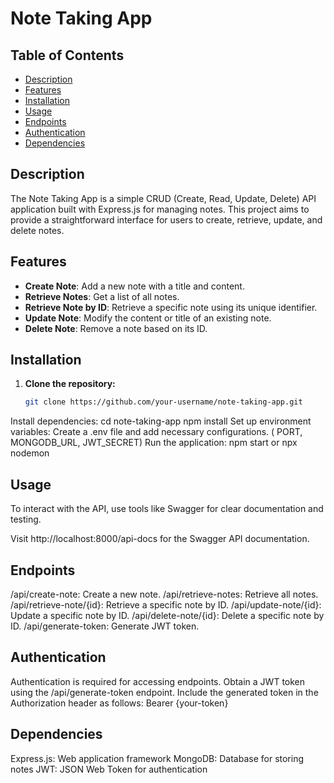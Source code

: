 # Note Taking App

## Table of Contents

- [Description](#description)
- [Features](#features)
- [Installation](#installation)
- [Usage](#usage)
- [Endpoints](#endpoints)
- [Authentication](#authentication)
- [Dependencies](#dependencies)

## Description

The Note Taking App is a simple CRUD (Create, Read, Update, Delete) API application built with Express.js for managing notes. This project aims to provide a straightforward interface for users to create, retrieve, update, and delete notes.

## Features

- **Create Note**: Add a new note with a title and content.
- **Retrieve Notes**: Get a list of all notes.
- **Retrieve Note by ID**: Retrieve a specific note using its unique identifier.
- **Update Note**: Modify the content or title of an existing note.
- **Delete Note**: Remove a note based on its ID.

## Installation

1. **Clone the repository:**

   ```bash
   git clone https://github.com/your-username/note-taking-app.git
Install dependencies:
  cd note-taking-app
  npm install
Set up environment variables:
  Create a .env file and add necessary configurations. ( PORT, MONGODB_URL, JWT_SECRET)
Run the application:
  npm start or npx nodemon
## Usage
To interact with the API, use tools like Swagger for clear documentation and testing.

Visit http://localhost:8000/api-docs for the Swagger API documentation.
## Endpoints
  /api/create-note: Create a new note.
  /api/retrieve-notes: Retrieve all notes.
  /api/retrieve-note/{id}: Retrieve a specific note by ID.
  /api/update-note/{id}: Update a specific note by ID.
  /api/delete-note/{id}: Delete a specific note by ID.
  /api/generate-token: Generate JWT token.
  
## Authentication
  Authentication is required for accessing endpoints. Obtain a JWT token using the /api/generate-token endpoint.
  Include the generated token in the Authorization header as follows:
    Bearer {your-token}
## Dependencies
  Express.js: Web application framework
  MongoDB: Database for storing notes
  JWT: JSON Web Token for authentication

